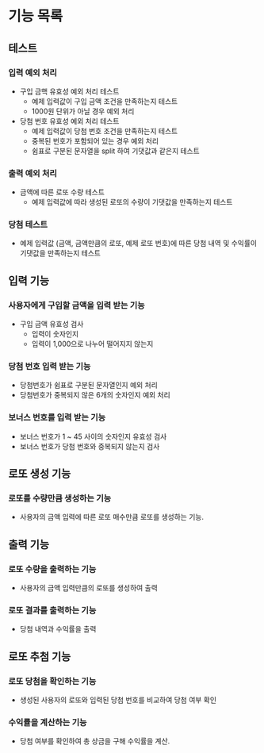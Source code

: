 # 기능 목록

## 테스트

### 입력 예외 처리

- 구입 금핵 유효성 예외 처리 테스트
  - 예제 입력값이 구입 금액 조건을 만족하는지 테스트
  - 1000원 단위가 아닐 경우 예외 처리
- 당첨 번호 유효성 예외 처리 테스트
  - 예제 입력값이 당첨 번호 조건을 만족하는지 테스트
  - 중복된 번호가 포함되어 있는 경우 예외 처리
  - 쉼표로 구분된 문자열을 split 하여 기댓값과 같은지 테스트

### 출력 예외 처리

- 금액에 따른 로또 수량 테스트
  - 예제 입력값에 따라 생성된 로또의 수량이 기댓값을 만족하는지 테스트

### 당첨 테스트

- 예제 입력값 (금액, 금액만큼의 로또, 예제 로또 번호)에 따른 당첨 내역 및 수익률이 기댓값을 만족하는지 테스트

## 입력 기능

### 사용자에게 구입할 금액을 입력 받는 기능

- 구입 금액 유효성 검사
  - 입력이 숫자인지
  - 입력이 1,000으로 나누어 떨어지지 않는지

### 당첨 번호 입력 받는 기능

- 당첨번호가 쉼표로 구분된 문자열인지 예외 처리
- 당첨번호가 중복되지 않은 6개의 숫자인지 예외 처리

### 보너스 번호를 입력 받는 기능

- 보너스 번호가 1 ~ 45 사이의 숫자인지 유효성 검사
- 보너스 번호가 당첨 번호와 중복되지 않는지 검사

## 로또 생성 기능

### 로또를 수량만큼 생성하는 기능

- 사용자의 금액 입력에 따른 로또 매수만큼 로또를 생성하는 기능.

## 출력 기능

### 로또 수량을 출력하는 기능

- 사용자의 금액 입력만큼의 로또를 생성하여 출력

### 로또 결과를 출력하는 기능

- 당첨 내역과 수익률을 출력

## 로또 추첨 기능

### 로또 당첨을 확인하는 기능

- 생성된 사용자의 로또와 입력된 당첨 번호를 비교하여 당첨 여부 확인

### 수익률을 계산하는 기능
- 당첨 여부를 확인하여 총 상금을 구해 수익률을 계산.
